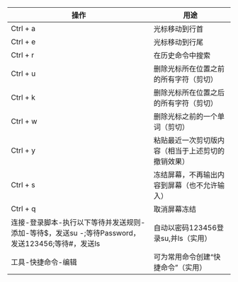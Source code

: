 | 操作               | 用途                               |
| ------------------ | ---------------------------------- |
| Ctrl + a           | 光标移动到行首                     |
| Ctrl + e           | 光标移动到行尾                     |
| Ctrl + r           | 在历史命令中搜索                   |
| Ctrl + u           | 删除光标所在位置之前的所有字符（剪切）     |
| Ctrl + k           | 删除光标所在位置之后的所有字符（剪切）     |
| Ctrl + w           | 删除光标之前的一个单词（剪切）             |
| Ctrl + y           | 粘贴最近一次剪切版内容（相当于上述剪切的撤销效果）             |
| Ctrl + s | 冻结屏幕，不再输出内容到屏幕（也不允许输入） |
| Ctrl + q | 取消屏幕冻结 |
| 连接-登录脚本-执行以下等待并发送规则-添加-等待$，发送su -;等待Password，发送123456;等待#，发送ls | 自动以密码123456登录su,并ls（实用） |
| 工具-快捷命令-编辑 | 可为常用命令创建“快捷命令”（实用） |

